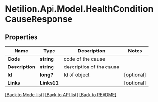 # Netilion.Api.Model.HealthConditionCauseResponse
## Properties

Name | Type | Description | Notes
------------ | ------------- | ------------- | -------------
**Code** | **string** | code of the cause | 
**Description** | **string** | description of the cause | 
**Id** | **long?** | Id of object | [optional] 
**Links** | [**Links11**](Links11.md) |  | [optional] 

[[Back to Model list]](../README.md#documentation-for-models) [[Back to API list]](../README.md#documentation-for-api-endpoints) [[Back to README]](../README.md)

